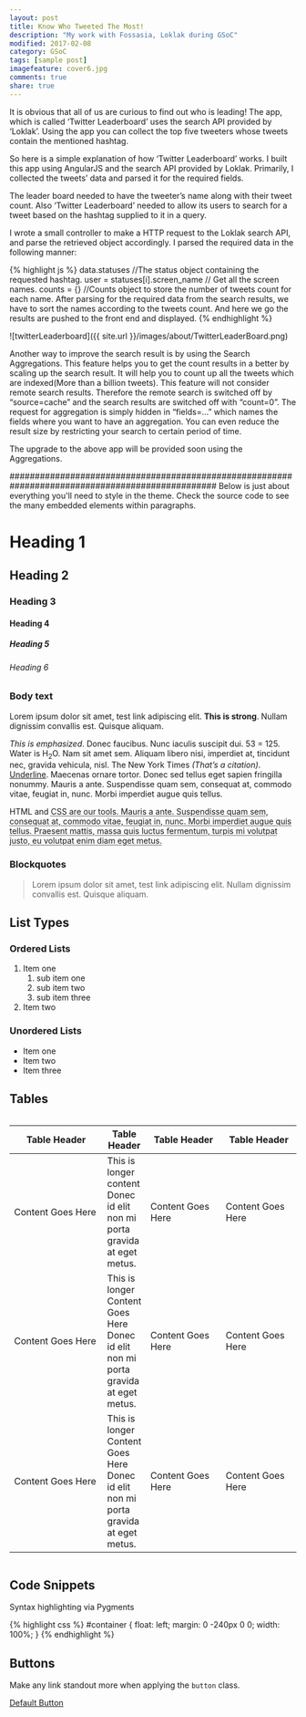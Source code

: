 ```yaml
---
layout: post
title: Know Who Tweeted The Most!
description: "My work with Fossasia, Loklak during GSoC"
modified: 2017-02-08
category: GSoC
tags: [sample post]
imagefeature: cover6.jpg
comments: true
share: true
---
```


It is obvious that all of us are curious to find out who is leading! The app, which is called ‘Twitter Leaderboard’ uses the search API provided by ‘Loklak’. Using the app you can collect the top five tweeters whose tweets contain the mentioned hashtag.

So here is a simple explanation of how ‘Twitter Leaderboard’ works. I built this app using AngularJS and the search API provided by Loklak. Primarily, I collected the tweets’ data and parsed it for the required fields.

The leader board needed to have the tweeter’s name along with their tweet count. Also ‘Twitter Leaderboard’ needed to allow its users to search for a tweet based on the hashtag supplied to it in a query. 

I wrote a small controller to make a HTTP request to the Loklak search API, and parse the retrieved object accordingly.  I parsed the required data in the following manner:


{% highlight js %}
data.statuses //The status object containing the requested hashtag.
user = statuses[i].screen_name // Get all the screen names.
counts = {} //Counts object to store the number of tweets count for each name.
After parsing for the required data from the search results, we have to sort the names according to the tweets count.  And here we go the results are pushed to the front end and displayed.
{% endhighlight %}

![twitterLeaderboard]({{ site.url }}/images/about/TwitterLeaderBoard.png)

Another way to improve the search result is by using the Search Aggregations. This feature helps you to get the count results in a better by scaling up the search result. It will help you to count up all the tweets which are indexed(More than a billion tweets). This feature will not consider remote search results. Therefore the remote search is switched off by “source=cache” and the search results are switched off with “count=0”. The request for aggregation is simply hidden in “fields=…” which names the fields where you want to have an aggregation. You can even reduce the result size by restricting your search to certain period of time.

The upgrade to the above app will be provided soon using the Aggregations.


#################################################################################################
Below is just about everything you'll need to style in the theme. Check the source code to see the many embedded elements within paragraphs.

# Heading 1

## Heading 2

### Heading 3

#### Heading 4

##### Heading 5

###### Heading 6


### Body text

Lorem ipsum dolor sit amet, test link adipiscing elit. **This is strong**. Nullam dignissim convallis est. Quisque aliquam.

*This is emphasized*. Donec faucibus. Nunc iaculis suscipit dui. 53 = 125. Water is H<sub>2</sub>O. Nam sit amet sem. Aliquam libero nisi, imperdiet at, tincidunt nec, gravida vehicula, nisl. The New York Times <cite>(That’s a citation)</cite>. <u>Underline</u>. Maecenas ornare tortor. Donec sed tellus eget sapien fringilla nonummy. Mauris a ante. Suspendisse quam sem, consequat at, commodo vitae, feugiat in, nunc. Morbi imperdiet augue quis tellus.

HTML and <abbr title="cascading stylesheets">CSS<abbr> are our tools. Mauris a ante. Suspendisse quam sem, consequat at, commodo vitae, feugiat in, nunc. Morbi imperdiet augue quis tellus. Praesent mattis, massa quis luctus fermentum, turpis mi volutpat justo, eu volutpat enim diam eget metus.

### Blockquotes

> Lorem ipsum dolor sit amet, test link adipiscing elit. Nullam dignissim convallis est. Quisque aliquam.

## List Types

### Ordered Lists

1. Item one
   1. sub item one
   2. sub item two
   3. sub item three
2. Item two

### Unordered Lists

* Item one
* Item two
* Item three

## Tables

<div class="row">
    <div class="large-12 columns">
        <table>
  <thead>
    <tr>
      <th width="200">Table Header</th>
      <th>Table Header</th>
      <th width="150">Table Header</th>
      <th width="150">Table Header</th>
    </tr>
  </thead>
  <tbody>
    <tr>
      <td>Content Goes Here</td>
      <td>This is longer content Donec id elit non mi porta gravida at eget metus.</td>
      <td>Content Goes Here</td>
      <td>Content Goes Here</td>
    </tr>
    <tr>
      <td>Content Goes Here</td>
      <td>This is longer Content Goes Here Donec id elit non mi porta gravida at eget metus.</td>
      <td>Content Goes Here</td>
      <td>Content Goes Here</td>
    </tr>
    <tr>
      <td>Content Goes Here</td>
      <td>This is longer Content Goes Here Donec id elit non mi porta gravida at eget metus.</td>
      <td>Content Goes Here</td>
      <td>Content Goes Here</td>
    </tr>
  </tbody>
</table>
    </div>
</div>

## Code Snippets

Syntax highlighting via Pygments

{% highlight css %}
#container {
  float: left;
  margin: 0 -240px 0 0;
  width: 100%;
}
{% endhighlight %}

## Buttons

Make any link standout more when applying the `button` class.

<a href="#" class="button">Default Button</a>
